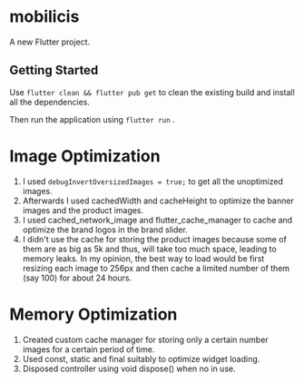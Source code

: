 # mobilicis

A new Flutter project.

## Getting Started

Use `flutter clean && flutter pub get` to clean the existing build and install all the dependencies.

Then run the application using `flutter run` .

# Image Optimization

1. I used `debugInvertOversizedImages = true;` to get all the unoptimized images.
2. Afterwards I used cachedWidth and cacheHeight to optimize the banner images and the product images.
3. I used cached_network_image and flutter_cache_manager to cache and optimize the brand logos in the brand slider.
4. I didn't use the cache for storing the product images because some of them are as big as 5k and thus, will take too much space, leading to memory leaks. In my opinion, the best way to load would be first resizing each image to 256px and then cache a limited number of them (say 100) for about 24 hours.

# Memory Optimization

1. Created custom cache manager for storing only a certain number images for a certain period of time.
2. Used const, static and final suitably to optimize widget loading.
3. Disposed controller using void dispose() when no in use.
